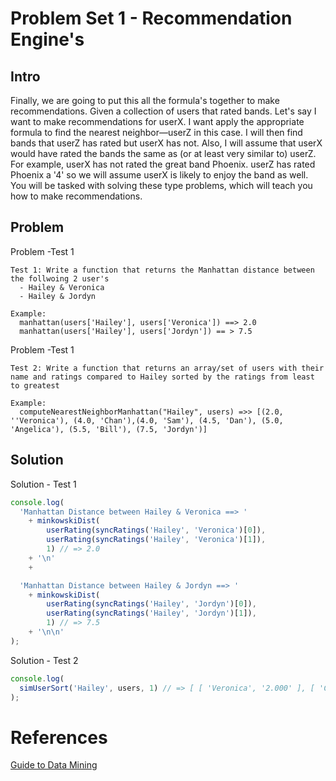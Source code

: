 # Problem Set 1 - Recommendation Engine's

## Intro
Finally, we are going to put this all the formula's together to make recommendations. Given a collection of users that rated bands. Let's say I want to
make recommendations for userX. I want apply the appropriate formula to find the nearest neighbor—userZ in this case. I will
then find bands that userZ has rated but userX has not. Also, I will assume that userX
would have rated the bands the same as (or at least very similar to) userZ. For example,
userX has not rated the great band Phoenix. userZ has rated Phoenix a '4' so we will
assume userX is likely to enjoy the band as well. You will be tasked with solving these type problems, which will teach you how to make recommendations.


Problem
---------

Problem -Test 1
```
Test 1: Write a function that returns the Manhattan distance between the follwoing 2 user's
  - Hailey & Veronica
  - Hailey & Jordyn

Example:
  manhattan(users['Hailey'], users['Veronica']) ==> 2.0
  manhattan(users['Hailey'], users['Jordyn']) == > 7.5
```

Problem -Test 1
```
Test 2: Write a function that returns an array/set of users with their name and ratings compared to Hailey sorted by the ratings from least to greatest

Example:
  computeNearestNeighborManhattan("Hailey", users) =>> [(2.0, ''Veronica'), (4.0, 'Chan'),(4.0, 'Sam'), (4.5, 'Dan'), (5.0, 'Angelica'), (5.5, 'Bill'), (7.5, 'Jordyn')]
```

Solution
---------

Solution - Test 1
```javascript
console.log(
  'Manhattan Distance between Hailey & Veronica ==> '
    + minkowskiDist(
        userRating(syncRatings('Hailey', 'Veronica')[0]),
        userRating(syncRatings('Hailey', 'Veronica')[1]),
        1) // => 2.0
    + '\n'
    +

  'Manhattan Distance between Hailey & Jordyn ==> '
    + minkowskiDist(
        userRating(syncRatings('Hailey', 'Jordyn')[0]),
        userRating(syncRatings('Hailey', 'Jordyn')[1]),
        1) // => 7.5
    + '\n\n'
);
```

Solution - Test 2
```javascript
console.log(
  simUserSort('Hailey', users, 1) // => [ [ 'Veronica', '2.000' ], [ 'Chan', '4.000' ], [ 'Sam', '4.000' ], [ 'Dan', '4.500' ], [ 'Angelica', '5.000' ], [ 'Bill', '5.500' ], [ 'Jordyn', '7.500' ] ]
);
```




# References
[Guide to Data Mining](http://guidetodatamining.com)
